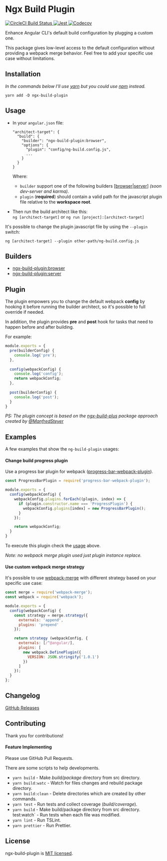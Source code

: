# Ngx Build Plugin

<p align="left">
  <a href="https://circleci.com/gh/gcirone/ngx-build-plugin">
    <img src="https://circleci.com/gh/gcirone/ngx-build-plugin.svg?style=shield" alt="CircleCI Build Status">
  </a>
  <a href="https://github.com/facebook/jest">
    <img src="https://img.shields.io/badge/tested_with-jest-99424f.svg" alt="Jest">
  </a>
  <a href="https://codecov.io/gh/gcirone/ngx-build-plugin">
    <img src="https://codecov.io/gh/gcirone/ngx-build-plugin/branch/master/graph/badge.svg" alt="Codecov" />
  </a>
</p>

Enhance Angular CLI's default build configuration by plugging a custom one.

This package gives low-level access to the default configuration without providing a webpack merge behavior. Feel free to add your specific use case without limitations.


## Installation

*In the commands below I'll use [yarn](https://yarnpkg.com) but you could use [npm](https://www.npmjs.com) instead.*

```
yarn add -D ngx-build-plugin
```

## Usage

- In your `angular.json` file:
  ```
  "architect-target": {
    "build": {
      "builder": "ngx-build-plugin:browser",
      "options": {
        "plugin": "config/ng-build.config.js",
        ...
      }
    }
  }
  ```
  Where:
  - `builder` support one of the following builders [[browser](#browser)|[server](#server)] *(soon dev-server and karma)*.
  - `plugin` (**required**) should contain a valid path for the javascript plugin file relative to the **workspace root**.

- Then run the build architect like this:  
  `ng [architect-target]` or `ng run [project]:[architect-target]` 

It's possible to change the plugin javascript file by using the `--plugin` switch:

`ng [architect-target] --plugin other-path/ng-build.config.js`

## Builders

 - [ngx-build-plugin:browser](#browser)
 - [ngx-build-plugin:server](#server)
 

## Plugin

The plugin empowers you to change the default webpack **config** by hooking  it before running the builder architect, so it's possible to full override if needed. 

In addition, the plugin provides **pre** and **post** hook for tasks that need to happen before and after building.

For example:
```javascript
module.exports = {
  pre(builderConfig) {
    console.log('pre');
  },
  
  config(webpackConfig) {
    console.log('config');
    return webpackConfig;
  },
  
  post(builderConfig) {
    console.log('post');
  }
}
```

*PS: The plugin concept is based on the [ngx-build-plus](https://www.npmjs.com/package/ngx-build-plus) package approach created by [@ManfredSteyer](https://twitter.com/ManfredSteyer)* 

## Examples

A few examples that show the `ng-build-plugin` usages:

#### Change build progress plugin

Use a progress bar plugin for webpack ([progress-bar-webpack-plugin](https://www.npmjs.com/package/progress-bar-webpack-plugin)).

```javascript
const ProgressBarPlugin = require('progress-bar-webpack-plugin');

module.exports = {
  config(webpackConfig) {
    webpackConfig.plugins.forEach((plugin, index) => {
      if (plugin.constructor.name === 'ProgressPlugin') {
        webpackConfig.plugins[index] = new ProgressBarPlugin();
      }
    });

    return webpackConfig;
  }
}
```

To execute this plugin check the [usage](#usage) above.

*Note: no webpack merge plugin used just plugin instance replace.*

#### Use custom webpack merge strategy

It's possible to use [webpack-merge](https://www.npmjs.com/package/webpack-merge) with different strategy based on your specific use case:

```javascript
const merge = require('webpack-merge');
const webpack = require('webpack');

module.exports = {
  config(webpackConfig) {
    const strategy = merge.strategy({
      externals: 'append',
      plugins: 'prepend'
    });

    return strategy (webpackConfig, {
      externals: [/^@angular/],
      plugins: [
        new webpack.DefinePlugin({
          VERSION: JSON.stringify('1.0.1')
        })
      ]
    });
  }
};
```

## Changelog

[GitHub Releases](https://github.com/gcirone/ngx-build-plugin/releases)

## Contributing

Thank you for contributions!

#### Feature Implementing

Please use GitHub Pull Requests.

There are some scripts to help developments.

- `yarn build` - Make *build/package* directory from src directory.
- `yarn build:watc` - Watch for files changes and rebuild package directory.
- `yarn build:clean` - Delete directories which are created by other commands.
- `yarn test` - Run tests and collect coverage (*build/coverage*).
- `yarn build` - Make build/package directory from src directory. test:watch` - Run tests  when each file was modified.
- `yarn lint` - Run TSLint.
- `yarn prettier` - Run Prettier.

## License

ngx-build-plugin is [MIT licensed](./LICENSE).
